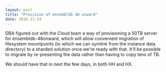 ```yaml
---
layout: post
title: "Provision of ensembldb 48 onward"
date: 2016-11-14
---
```



DBA figured out with the Cloud team a way of provisioning a 50TB server for ensembldb-48onward, which will allow convenient migration of filesystem mountpoints (to which we can symlink from the instance data directory) to a sharded solution once we're ready with that. It'll be possible to migrate by re-presenting the data rather than having to copy tens
of TB.

We should have that in next the few days, in both HH and HX.

